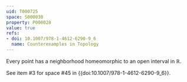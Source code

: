 ```yaml
---
uid: T000725
space: S000038
property: P000028
value: true
refs:
- doi: 10.1007/978-1-4612-6290-9_6
  name: Counterexamples in Topology
---
```


Every point has a neighborhood homeomorphic to an open interval in $\mathbb{R}$.

See item #3 for space #45 in {{doi:10.1007/978-1-4612-6290-9_6}}.
